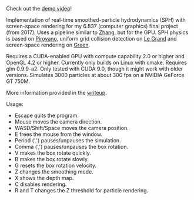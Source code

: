 Check out the [demo video](https://youtu.be/OTSuqxK--3Y)!

Implementation of real-time smoothed-particle hydrodynamics (SPH) with screen-space rendering for my 6.837 (computer graphics) final project (from 2017). Uses a pipeline similar to [Zhang](https://drive.google.com/file/d/0B2macuhZeO18TzQ0UmNsRUt6bUE/view), but for the GPU. SPH physics is based on [Pirovano](https://www.politesi.polimi.it/bitstream/10589/33101/1/2011_12_Pirovano.pdf), uniform grid collision detection on [Le Grand](https://developer.nvidia.com/gpugems/GPUGems3/gpugems3_ch32.html) and screen-space rendering on [Green](http://developer.download.nvidia.com/presentations/2010/gdc/Direct3D_Effects.pdf).

Requires a CUDA-enabled GPU with compute capability 2.0 or higher and OpenGL 4.2 or higher. Currently only builds on Linux with cmake. Requires glm 0.9.9-a2. Only tested with CUDA 9.0, though it might work with older versions. Simulates 3000 particles at about 300 fps on a NVIDIA GeForce GT 750M.

More information provided in the [writeup](doc/writeup.pdf).

Usage:

- Escape quits the program.
- Mouse moves the camera direction.
- WASD/Shift/Space moves the camera position.
- E frees the mouse from the window.
- Period ('.') pauses/unpauses the simulation.
- Comma (',') pauses/unpauses the box rotation.
- V makes the box rotate quickly.
- B makes the box rotate slowly.
- G resets the box rotation velocity.
- Z changes the smoothing mode.
- X shows the depth map.
- C disables rendering.
- R and T changes the Z threshold for particle rendering.
